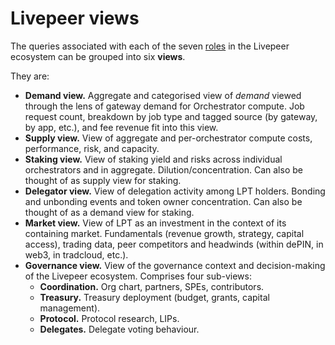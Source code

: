 # Livepeer views

The queries associated with each of the seven [roles](../roles/README.md) in the Livepeer ecosystem can be grouped into six **views**.

They are:

* **Demand view.** Aggregate and categorised view of *demand* viewed through the lens of gateway demand for Orchestrator compute. Job request count, breakdown by job type and tagged source (by gateway, by app, etc.), and fee revenue fit into this view.
* **Supply view.** View of aggregate and per-orchestrator compute costs, performance, risk, and capacity.
* **Staking view.**  View of staking yield and risks across individual orchestrators and in aggregate. Dilution/concentration. Can also be thought of as supply view for staking.
* **Delegator view.** View of delegation activity among LPT holders. Bonding and unbonding events and token owner concentration. Can also be thought of as a demand view for staking.
* **Market view.** View of LPT as an investment in the context of its containing market. Fundamentals (revenue growth, strategy, capital access), trading data, peer competitors and headwinds (within dePIN, in web3, in tradcloud, etc.).
* **Governance view.** View of the governance context and decision-making of the Livepeer ecosystem. Comprises four sub-views:
  * **Coordination.** Org chart, partners, SPEs, contributors.
  * **Treasury.** Treasury deployment (budget, grants, capital management).
  * **Protocol.** Protocol research, LIPs.
  * **Delegates.** Delegate voting behaviour.


